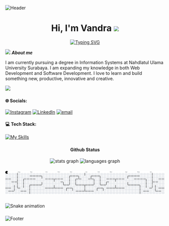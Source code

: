 ![Header](https://capsule-render.vercel.app/api?type=waving&height=175&color=gradient&customColorList=2&t&section=header)

<h1 align="center"><b>Hi, I'm Vandra </b><img src="https://media.giphy.com/media/hvRJCLFzcasrR4ia7z/giphy.gif" width="35"></h1>

<div align="center">
  <a href="https://git.io/typing-svg"><img src="https://readme-typing-svg.demolab.com?font=Fira+Code&weight=600&size=25&pause=1000&color=FFFFFFFF&background=none&center=true&width=435&lines=Aspiring+Full-Stack+Developer+" alt="Typing SVG" /></a>
</div>

<img src="https://media.giphy.com/media/ObNTw8Uzwy6KQ/giphy.gif" width="30px">&nbsp;**_About me_**

I am currently pursuing a degree in Information Systems at Nahdlatul Ulama University Surabaya. I am expanding my knowledge in both Web Development and Software Development. I love to learn and build something new, productive, innovative and creative.

![](https://komarev.com/ghpvc/?username=novandrawichdafarun&color=red)

#### 🌐 Socials:

[![Instagram](https://img.shields.io/badge/Instagram-%23E4405F.svg?logo=Instagram&logoColor=white)](https://instagram.com/@wichdafar) [![LinkedIn](https://img.shields.io/badge/LinkedIn-%230077B5.svg?logo=linkedin&logoColor=white)](https://www.linkedin.com/in/novandra-wichda-farun-4676ba331/) [![email](https://img.shields.io/badge/Email-D14836?logo=gmail&logoColor=white)](mailto:vandrasurabaya@gmail.com)

#### 💻 Tech Stack:

[![My Skills](https://skillicons.dev/icons?i=html,css,bootstrap,sass,js,nodejs,react,php,mysql,laravel,java,git,figma,arduino&theme=light&perline=10)](https://skillicons.dev)

###
###

<h4 align="center"> Github Status </h4>
  <div align="center">
    <img src="https://github-readme-stats.vercel.app/api?username=novandrawichdafarun&hide_title=false&hide_rank=false&show_icons=true&include_all_commits=true&count_private=true&disable_animations=false&theme=radical&locale=en&hide_border=false" height="135" alt="stats graph"  />
    <img src="https://github-readme-stats.vercel.app/api/top-langs?username=novandrawichdafarun&locale=en&hide_title=true&layout=compact&card_width=300&langs_count=7&theme=radical&hide_border=false" height="135" alt="languages graph"  />
  </div>

###
###


<picture>
  <source media="(prefers-color-scheme: dark)" srcset="https://raw.githubusercontent.com/novandrawichdafarun/novandrawichdafarun/output/pacman-contribution-graph-dark.svg">
  <source media="(prefers-color-scheme: light)" srcset="https://raw.githubusercontent.com/novandrawichdafarun/novandrawichdafarun/output/pacman-contribution-graph.svg">
  <img alt="pacman contribution graph" src="https://raw.githubusercontent.com/novandrawichdafarun/novandrawichdafarun/output/pacman-contribution-graph.svg">
</picture>

###

<img src="https://raw.githubusercontent.com/novandrawichdafarun/novandrawichdafarun/output/snake.svg" alt="Snake animation" />

###

![Footer](https://capsule-render.vercel.app/api?type=waving&height=175&color=gradient&customColorList=2&t&section=footer)
